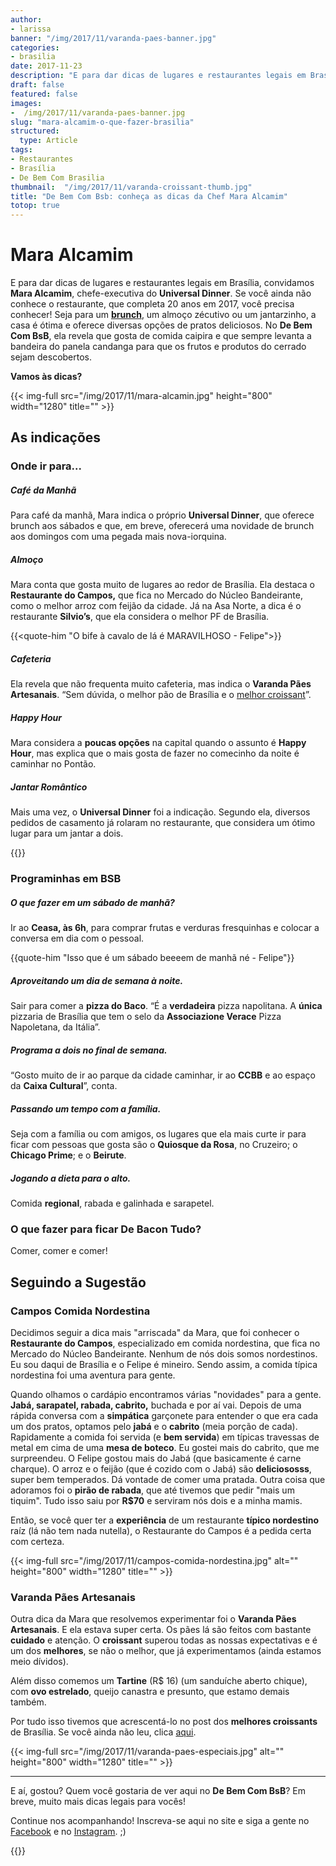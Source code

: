 ```yaml
---
author:
- larissa
banner: "/img/2017/11/varanda-paes-banner.jpg"
categories:
- brasilia
date: 2017-11-23
description: "E para dar dicas de lugares e restaurantes legais em Brasília, convidamos Mara Alcamim, chefe-executiva do Universal Dinner. Se você ainda não conhece o restaurante, que completa 20 anos em 2017, você precisa conhecer!"
draft: false
featured: false
images:
-  /img/2017/11/varanda-paes-banner.jpg
slug: "mara-alcamim-o-que-fazer-brasilia"
structured:
  type: Article
tags:
- Restaurantes
- Brasília
- De Bem Com Brasilia
thumbnail:  "/img/2017/11/varanda-croissant-thumb.jpg"
title: "De Bem Com Bsb: conheça as dicas da Chef Mara Alcamim"
totop: true
---
```




# Mara Alcamim

E para dar dicas de lugares e restaurantes legais em Brasília, convidamos **Mara Alcamim**, chefe-executiva do **Universal Dinner**. Se você ainda não conhece o restaurante, que completa 20 anos em 2017, você precisa conhecer! Seja para um [**brunch**](http://debacontudo.com.br/comida/melhor-brunch-de-brasilia/), um almoço zécutivo ou um jantarzinho, a casa é ótima e oferece diversas opções de pratos deliciosos. No **De Bem Com BsB**, ela revela que gosta de comida caipira e que sempre levanta a bandeira do panela candanga para que os frutos e produtos do cerrado sejam descobertos. 

**Vamos às dicas?** 

{{< img-full src="/img/2017/11/mara-alcamin.jpg"  height="800" width="1280" title="" >}}

## As indicações

### Onde ir para...

##### Café da Manhã

Para café da manhã, Mara indica o próprio **Universal Dinner**, que oferece brunch aos sábados e que, em breve, oferecerá uma novidade de brunch aos domingos com uma pegada mais nova-iorquina.

#####  Almoço

Mara conta que gosta muito de lugares ao redor de Brasília. Ela destaca o **Restaurante do Campos,** que fica no Mercado do Núcleo Bandeirante, como o melhor arroz com feijão da cidade. Já na Asa Norte, a dica é o restaurante **Silvio’s**, que ela considera o melhor PF de Brasília. 

{{<quote-him "O bife à cavalo de lá é MARAVILHOSO - Felipe">}}

#####  Cafeteria

Ela revela que não frequenta muito cafeteria, mas indica o **Varanda Pães Artesanais**. “Sem dúvida, o melhor pão de Brasília e o [melhor croissant](http://debacontudo.com.br/comida/melhor-croissant-de-brasilia/)”.

#####  Happy Hour

Mara considera a **poucas opções** na capital quando o assunto é **Happy Hour**, mas explica que o mais gosta de fazer no comecinho da noite é caminhar no Pontão. 

#####  Jantar Romântico

Mais uma vez, o **Universal Dinner** foi a indicação. Segundo ela, diversos pedidos de casamento já rolaram no restaurante, que considera um ótimo lugar para um jantar a dois.

{{<facebook-like>}}

### Programinhas em BSB

##### O que fazer em um sábado de manhã?

Ir ao **Ceasa, às 6h**, para comprar frutas e verduras fresquinhas e colocar a conversa em dia com o pessoal.

{{quote-him "Isso que é um sábado beeeem de manhã né - Felipe"}}

##### Aproveitando um dia de semana à noite.

Sair para comer a **pizza do Baco**. “É a **verdadeira** pizza napolitana. A **única** pizzaria de Brasília que tem o selo da **Associazione Verace** Pizza Napoletana, da Itália”. 

##### Programa a dois no final de semana.

“Gosto muito de ir ao parque da cidade caminhar, ir ao **CCBB** e ao espaço da **Caixa Cultural**”, conta.

##### Passando um tempo com a família.

Seja com a família ou com amigos, os lugares que ela mais curte ir para ficar com pessoas que gosta são o **Quiosque da Rosa**, no Cruzeiro; o **Chicago Prime**; e o **Beirute**.

#####  Jogando a dieta para o alto.

Comida **regional**, rabada e galinhada e sarapetel.

### O que fazer para ficar De Bacon Tudo?

Comer, comer e comer! 

## Seguindo a Sugestão

### Campos Comida Nordestina

Decidimos seguir a dica mais "arriscada" da Mara, que foi conhecer o **Restaurante do Campos**, especializado em comida nordestina, que fica no Mercado do Núcleo Bandeirante. Nenhum de nós dois somos nordestinos. Eu sou daqui de Brasília e o Felipe é mineiro. Sendo assim, a comida típica nordestina foi uma aventura para gente. 

Quando olhamos o cardápio encontramos várias "novidades" para a gente. **Jabá, sarapatel, rabada, cabrito,** buchada e por aí vai. Depois de uma rápida conversa com a **simpática** garçonete para entender o que era cada um dos pratos, optamos pelo **jabá** e o **cabrito** (meia porção de cada). Rapidamente a comida foi servida (e **bem servida**) em típicas travessas de metal em cima de uma **mesa de boteco**.  Eu gostei mais do cabrito, que me surpreendeu. O Felipe gostou mais do Jabá (que basicamente é carne charque). O arroz e o feijão (que é cozido com o Jabá) são **deliciososss**, super bem temperados. Dá vontade de comer uma pratada. Outra coisa que adoramos foi o **pirão de rabada**, que até tivemos que pedir "mais um tiquim". Tudo isso saiu por **R$70** e serviram nós dois e a minha mamis.  

Então, se você quer ter a **experiência** de um restaurante **típico nordestino** raíz (lá não tem nada nutella), o Restaurante do Campos é a pedida certa com certeza.

{{< img-full src="/img/2017/11/campos-comida-nordestina.jpg" alt=""  height="800" width="1280" title="" >}}

### Varanda Pães Artesanais

Outra dica da Mara que resolvemos experimentar foi o **Varanda Pães Artesanais**. E ela estava super certa. Os pães lá são feitos com bastante **cuidado** e atenção. O **croissant** superou todas as nossas expectativas e é um dos **melhores**, se não o melhor, que já experimentamos (ainda estamos meio dívidos).

Além disso comemos um **Tartine** (R$ 16) (um sanduíche aberto chique), com **ovo estrelado**, queijo canastra e presunto, que estamo demais também. 

Por tudo isso tivemos que acrescentá-lo no post dos **melhores croissants** de Brasília. Se você ainda não leu, clica [aqui](http://debacontudo.com.br/comida/melhor-croissant-de-brasilia/). 

{{< img-full src="/img/2017/11/varanda-paes-especiais.jpg" alt=""  height="800" width="1280" title="" >}}

------

E aí, gostou? Quem você gostaria de ver aqui no **De Bem Com BsB**? Em breve, muito mais dicas legais para vocês!



Continue nos acompanhando! Inscreva-se aqui no site e siga a gente no [Facebook](https://www.facebook.com/debacontudo) e no [Instagram](https://www.instagram.com/casaldebacontudo/). ;)



{{<subscribe>}}



